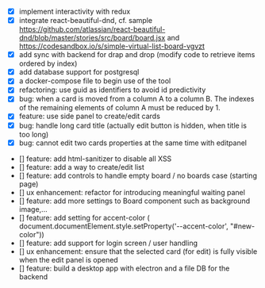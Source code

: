 - [x] implement interactivity with redux
- [x] integrate react-beautiful-dnd, cf. sample https://github.com/atlassian/react-beautiful-dnd/blob/master/stories/src/board/board.jsx and https://codesandbox.io/s/simple-virtual-list-board-vgvzt
- [x] add sync with backend for drap and drop (modify code to retrieve items ordered by index)
- [x] add database support for postgresql
- [x] a docker-compose file to begin use of the tool
- [x] refactoring: use guid as identifiers to avoid id predictivity
- [x] bug: when a card is moved from a column A to a column B. The indexes of the remaining elements of column A must be reduced by 1.
- [x] feature: use side panel to create/edit cards
- [x] bug: handle long card title (actually edit button is hidden, when title is too long)
- [x] bug: cannot edit two cards properties at the same time with editpanel
- [] feature: add html-sanitizer to disable all XSS
- [] feature: add a way to create/edit list
- [] feature: add controls to handle empty board / no boards case (starting page)
- [] ux enhancement: refactor for introducing meaningful waiting panel
- [] feature: add more settings to Board component such as background image,...
- [] feature: add setting for accent-color ( document.documentElement.style.setProperty('--accent-color', "#new-color"))
- [] feature: add support for login screen / user handling
- [] ux enhancement: ensure that the selected card (for edit) is fully visible when the edit panel is opened
- [] feature: build a desktop app with electron and a file DB for the backend